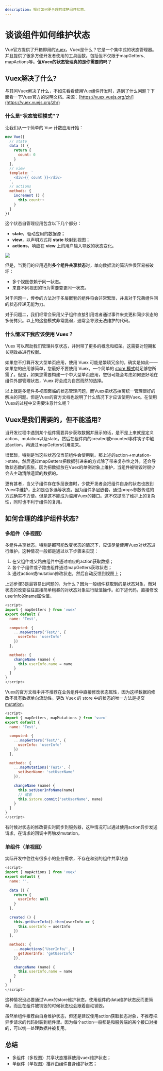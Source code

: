 ```yaml
---
description: 探讨如何更合理的维护组件状态。
---
```


# 谈谈组件如何维护状态

Vue官方提供了开箱即用的[Vuex](https://vuex.vuejs.org/zh/)，Vuex是什么？它是一个集中式的状态管理器。并且提供了很多方便开发者使用的工具函数，包括但不仅限于mapGetters、mapActions等。**但Vuex的状态管理真的是你需要的吗？**

## Vuex解决了什么?

与其问Vuex解决了什么，不如先看看使用Vue组件开发时，遇到了什么问题？下面看一下Vuex官方的说明文档。来源：[https://vuex.vuejs.org/zh/](https://vuex.vuejs.org/zh/)

### 什么是“状态管理模式”？

让我们从一个简单的 Vue 计数应用开始：

```javascript
new Vue({
  // state
  data () {
    return {
      count: 0
    }
  },
  // view
  template: `
    <div>{{ count }}</div>
  `,
  // actions
  methods: {
    increment () {
      this.count++
    }
  }
})
```

这个状态自管理应用包含以下几个部分：

* **state**，驱动应用的数据源；
* **view**，以声明方式将 **state** 映射到视图；
* **actions**，响应在 **view** 上的用户输入导致的状态变化。

![](../.gitbook/assets/image.png)

但是，当我们的应用遇到**多个组件共享状态**时，单向数据流的简洁性很容易被破坏：

* 多个视图依赖于同一状态。
* 来自不同视图的行为需要变更同一状态。

对于问题一，传参的方法对于多层嵌套的组件将会非常繁琐，并且对于兄弟组件间的状态传递无能为力。

对于问题二，我们经常会采用父子组件直接引用或者通过事件来变更和同步状态的多份拷贝。以上的这些模式非常脆弱，通常会导致无法维护的代码。

### 什么情况下我应该使用 Vuex？

Vuex 可以帮助我们管理共享状态，并附带了更多的概念和框架。这需要对短期和长期效益进行权衡。

如果您不打算开发大型单页应用，使用 Vuex 可能是繁琐冗余的。确实是如此——如果您的应用够简单，您最好不要使用 Vuex。一个简单的 [store 模式](https://cn.vuejs.org/v2/guide/state-management.html#%E7%AE%80%E5%8D%95%E7%8A%B6%E6%80%81%E7%AE%A1%E7%90%86%E8%B5%B7%E6%AD%A5%E4%BD%BF%E7%94%A8)就足够您所需了。但是，如果您需要构建一个中大型单页应用，您很可能会考虑如何更好地在组件外部管理状态，Vuex 将会成为自然而然的选择。

以上就是多组件多视图面临的状态管理问题，而Vuex把状态抽离统一管理很好的解决的问题。但是Vuex的官方文档也说明了什么情况下才应该使用Vuex。在使用Vuex的过程中又需要注意什么呢？

## Vuex是我们需要的，但不能滥用?

当开发过程中遇到某个组件需要异步获取数据并展示的话，是不是上来就是定义action、mutation以及state。然后在组件内的created或mounted事件钩子中触发action，再通过mapGetters引用进来。

很繁琐，特别是当这些状态仅当前组件会使用到。那上述的action-&gt;mutation-&gt;state，然后通过mapGetters把数据引进来的方式除了带来复杂性之外，还会导致状态数的膨胀，因为把数据放在Vuex的单例对象上维护，当组件被销毁时很少会去主动清除遗留的数据的。

更有甚者，当父子组件存在多层嵌套时，少数开发者会把组件自身的状态也放到Vuex中维护，比如是否多选等状态。因为组件多层嵌套，通过props参数传递的方式确实不方便。但是这不能成为滥用Vuex的接口。这不仅提高了维护上的复杂性，同时也不利于组件的复用。

## 如何合理的维护组件状态?

### 多组件（多视图）

多组件共享状态，特别是都可能改变状态的情况下，应该尽量使用Vuex对状态进行维护。这种情况一般都是通过以下步骤来实现：

1. 在父组件或父路由组件中通过响应的action获取数据；
2. 各个子组件或子路由组件通过mapGetters获取状态；
3. 通过action或mutation修改状态，然后自动反馈到视图上；

上述步骤3是最容易出问题的，为什么？因为一般组件获取到的是状态对象，而对状态的改变往往直接简单粗暴的对状态对象进行赋值操作。如下述代码，直接修改userInfo的name属性值。

```javascript
<script>
import { mapGetters } from 'vuex'
export default {
  name: 'Test',
  
  computed: {
    ...mapGetters('Test/', {
      userInfo: 'userInfo'
    })
  },
  
  methods: {
    changeName (name) {
      this.userInfo.name = name
    }
  }
}
</script>
```

Vuex的官方文档中并不推荐在业务组件中直接修改状态属性，因为这样数据的修改不具有数据单向流动性。更改 Vuex 的 store 中的状态的唯一方法是提交[mutation](https://vuex.vuejs.org/zh/guide/mutations.html)。

```javascript
<script>
import { mapGetters, mapMutations } from 'vuex'
export default {
  name: 'Test',
  
  computed: {
    ...mapGetters('Test/', {
      userInfo: 'userInfo'
    })
  },
  
  methods: {
    ...mapMutations('Test/', {
      setUserName: 'setUserName'
    }),
    
    changeName (name) {
      this.setUserInfoName(name)
      // 或者
      this.$store.commit('setUserName', name)
    }
  }
}
</script>
```

有时候对状态的修改要实时同步到服务器，这种情况可以通过使用action异步发送请求，在请求的回调中再触发mutation。

### 单组件（单视图）

实际开发中往往有很多小的业务需求，不存在和别的组件共享状态

```javascript
<script>
import { mapActions } from 'vuex'
export default {
  name: '',
  
  data () {
    return {
      userInfo: null
    }
  },
  
  created () {
    this.getUserInfo().then(userInfo => {
      this.userInfo = userInfo
    })
  },
  
  methods: {
    ...mapActions('UserInfo/', {
      getUserInfo: 'getUserInfo'
    }),
    
    changeName (name) {
      this.userInfo.name = name
    }
  }
}
</script>
```

这种情况没必要通过Vuex的store维护状态，使用组件的data维护状态反而更简单。而且在组件被销毁的时候状态也会跟着自动销毁。

虽然单组件推荐由自身维护状态，但还是建议使用action获取状态对象，不推荐把异步请求的代码封装到组件里。因为每个action一般都是和服务端的某个接口对接的，可以统一处理数据并被复用。

## 总结

* 多组件（多视图）共享状态推荐使用vuex维护状态；
* 单组件（单视图）推荐由组件自身维护状态；

